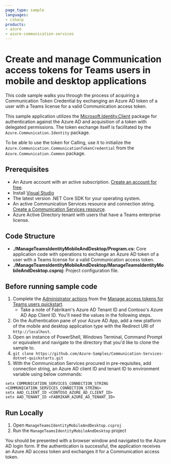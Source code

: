 ```yaml
---
page_type: sample
languages:
- csharp
products:
- azure
- azure-communication-services
---
```


# Create and manage Communication access tokens for Teams users in mobile and desktop applications

This code sample walks you through the process of acquiring a Communication Token Credential by exchanging an Azure AD token of a user with a Teams license for a valid Communication access token.

This sample application utilizes the [Microsoft.Identity.Client](https://docs.microsoft.com/dotnet/api/microsoft.identity.client?view=azure-dotnet) package for authentication against the Azure AD and acquisition of a token with delegated permissions. The token exchange itself is facilitated by the `Azure.Communication.Identity` package.

To be able to use the token for Calling, use it to initialize the `Azure.Communication.CommunicationTokenCredential` from the `Azure.Communication.Common` package.

## Prerequisites

- An Azure account with an active subscription. [Create an account for free](https://azure.microsoft.com/free/?WT.mc_id=A261C142F).
- Install [Visual Studio](https://visualstudio.microsoft.com/downloads/)
- The latest version .NET Core SDK for your operating system.
- An active Communication Services resource and connection string. [Create a Communication Services resource](https://docs.microsoft.com/azure/communication-services/quickstarts/create-communication-resource/).
- Azure Active Directory tenant with users that have a Teams enterprise license. 

## Code Structure

- **./ManageTeamsIdentityMobileAndDesktop/Program.cs:** Core application code with operations to exchange an Azure AD token of a user with a Teams license for a valid Communication access token.
- **./ManageTeamsIdentityMobileAndDesktop/ManageTeamsIdentityMobileAndDesktop.csproj:** Project configuration file.

## Before running sample code

1. Complete the [Administrator actions](https://docs.microsoft.com/azure/communication-services/quickstarts/manage-teams-identity?pivots=programming-language-csharp) from the [Manage access tokens for Teams users quickstart](https://docs.microsoft.com/azure/communication-services/quickstarts/manage-teams-identity).
   - Take a note of Fabrikam's Azure AD Tenant ID and Contoso's Azure AD App Client ID. You'll need the values in the following steps.
1. On the Authentication pane of your Azure AD App, add a new platform of the mobile and desktop application type with the Redirect URI of `http://localhost`.
1. Open an instance of PowerShell, Windows Terminal, Command Prompt or equivalent and navigate to the directory that you'd like to clone the sample to.
1. `git clone https://github.com/Azure-Samples/Communication-Services-dotnet-quickstarts.git`
1. With the Communication Services procured in pre-requisites, add connection string, an Azure AD client ID and tenant ID to environment variable using below commands:

```console
setx COMMUNICATION_SERVICES_CONNECTION_STRING <COMMUNICATION_SERVICES_CONNECTION_STRING>
setx AAD_CLIENT_ID <CONTOSO_AZURE_AD_CLIENT_ID>
setx AAD_TENANT_ID <FABRIKAM_AZURE_AD_TENANT_ID>
```

## Run Locally

1. Open `ManageTeamsIdentityMobileAndDesktop.csproj`
2. Run the `ManageTeamsIdentityMobileAndDesktop` project

You should be presented with a browser window and navigated to the Azure AD login form. If the authentication is successful, the application receives an Azure AD access token and exchanges it for a Communication access token.
